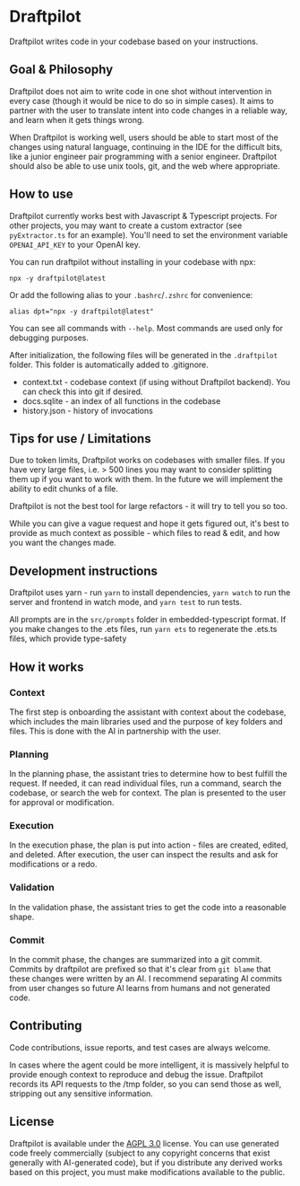 # Draftpilot

Draftpilot writes code in your codebase based on your instructions.

## Goal & Philosophy

Draftpilot does not aim to write code in one shot without intervention in every case (though it
would be nice to do so in simple cases). It aims to partner with the user to translate intent into
code changes in a reliable way, and learn when it gets things wrong.

When Draftpilot is working well, users should be able to start most of the changes using natural
language, continuing in the IDE for the difficult bits, like a junior engineer pair programming with
a senior engineer. Draftpilot should also be able to use unix tools, git, and the web where appropriate.

## How to use

Draftpilot currently works best with Javascript & Typescript projects. For other projects, you
may want to create a custom extractor (see `pyExtractor.ts` for an example).
You'll need to set the environment variable `OPENAI_API_KEY` to your OpenAI key.

You can run draftpilot without installing in your codebase with npx:

`npx -y draftpilot@latest`

Or add the following alias to your `.bashrc`/`.zshrc` for convenience:

`alias dpt="npx -y draftpilot@latest"`

You can see all commands with `--help`. Most commands are used only for debugging purposes.

After initialization, the following files will be generated in the `.draftpilot` folder. This folder
is automatically added to .gitignore.

- context.txt - codebase context (if using without Draftpilot backend). You can check this into git if desired.
- docs.sqlite - an index of all functions in the codebase
- history.json - history of invocations

## Tips for use / Limitations

Due to token limits, Draftpilot works on codebases with smaller files. If you have very large files,
i.e. > 500 lines you may want to consider splitting them up if you want to work with them. In the
future we will implement the ability to edit chunks of a file.

Draftpilot is not the best tool for large refactors - it will try to tell you so too.

While you can give a vague request and hope it gets figured out, it's best to provide as much
context as possible - which files to read & edit, and how you want the changes made.

## Development instructions

Draftpilot uses yarn - run `yarn` to install dependencies, `yarn watch` to run the server and
frontend in watch mode, and `yarn test` to run tests.

All prompts are in the `src/prompts` folder in embedded-typescript format. If you make changes to
the .ets files, run `yarn ets` to regenerate the .ets.ts files, which provide type-safety

## How it works

### Context

The first step is onboarding the assistant with context about the codebase, which includes the
main libraries used and the purpose of key folders and files. This is done with the AI in partnership with the user.

### Planning

In the planning phase, the assistant tries to determine how to best fulfill the request. If needed,
it can read individual files, run a command, search the codebase, or search the web for context. The plan is
presented to the user for approval or modification.

### Execution

In the execution phase, the plan is put into action - files are created, edited, and deleted. After
execution, the user can inspect the results and ask for modifications or a redo.

### Validation

In the validation phase, the assistant tries to get the code into a reasonable shape.

### Commit

In the commit phase, the changes are summarized into a git commit. Commits by draftpilot are
prefixed so that it's clear from `git blame` that these changes were written by an AI. I recommend
separating AI commits from user changes so future AI learns from humans and not generated code.

## Contributing

Code contributions, issue reports, and test cases are always welcome.

In cases where the agent could be more intelligent, it is massively helpful to provide enough
context to reproduce and debug the issue. Draftpilot records its API requests to the /tmp folder,
so you can send those as well, stripping out any sensitive information.

## License

Draftpilot is available under the [AGPL 3.0](https://www.gnu.org/licenses/agpl-3.0.en.html) license.
You can use generated code freely commercially (subject to any copyright concerns that exist
generally with AI-generated code), but if you distribute any derived works based on this project,
you must make modifications available to the public.
